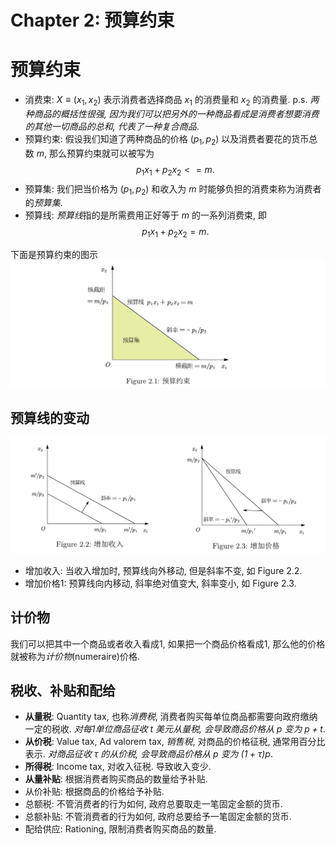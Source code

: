 # Chapter 2: 预算约束

# 预算约束

* 消费束: $X \equiv (x_1, x_2)$ 表示消费者选择商品 $x_1$ 的消费量和 $x_2$ 的消费量. p.s. *两种商品的概括性很强, 因为我们可以把另外的一种商品看成是消费者想要消费的其他一切商品的总和, 代表了一种复合商品*.
* 预算约束: 假设我们知道了两种商品的价格 $(p_1,p_2)$ 以及消费者要花的货币总数 $m$, 那么预算约束就可以被写为
  $$
  p_1 x_1 + p_2 x_2 <= m.
  $$
* 预算集: 我们把当价格为 $(p_1,p_2)$ 和收入为 $m$ 时能够负担的消费束称为消费者的*预算集*.
* 预算线: *预算线*指的是所需费用正好等于 $m$ 的一系列消费束, 即 
  $$ 
  p_1 x_1 + p_2 x_2 = m. 
  $$

下面是预算约束的图示
![](./assets/chapter_2/1.png)

## 预算线的变动

![](./assets/chapter_2/2.png)

- 增加收入: 当收入增加时, 预算线向外移动, 但是斜率不变, 如 Figure 2.2.
- 增加价格1: 预算线向内移动, 斜率绝对值变大, 斜率变小, 如 Figure 2.3.

## 计价物

我们可以把其中一个商品或者收入看成1, 如果把一个商品价格看成1, 那么他的价格就被称为*计价物*(numeraire)价格.

## 税收、补贴和配给

+ **从量税**: Quantity tax, 也称*消费税*, 消费者购买每单位商品都需要向政府缴纳一定的税收. *对每1单位商品征收 $t$ 美元从量税, 会导致商品价格从 $p$ 变为 $p+t$*.
+ **从价税**: Value tax, Ad valorem tax, *销售税*, 对商品的价格征税, 通常用百分比表示. *对商品征收 $\tau$ 的从价税, 会导致商品价格从 $p$ 变为 $(1+\tau)p$*.
+ **所得税**: Income tax, 对收入征税. 导致收入变少.
+ **从量补贴**: 根据消费者购买商品的数量给予补贴.
+ 从价补贴: 根据商品的价格给予补贴.
+ 总额税: 不管消费者的行为如何, 政府总要取走一笔固定金额的货币.
+ 总额补贴: 不管消费者的行为如何, 政府总要给予一笔固定金额的货币.
+ 配给供应: Rationing, 限制消费者购买商品的数量.